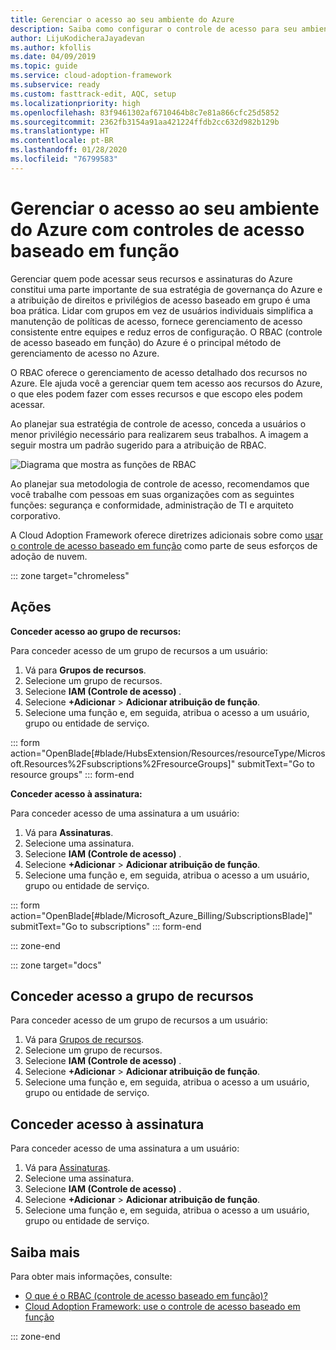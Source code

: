 ```yaml
---
title: Gerenciar o acesso ao seu ambiente do Azure
description: Saiba como configurar o controle de acesso para seu ambiente do Azure com o RBAC (controle de acesso baseado em função).
author: LijuKodicheraJayadevan
ms.author: kfollis
ms.date: 04/09/2019
ms.topic: guide
ms.service: cloud-adoption-framework
ms.subservice: ready
ms.custom: fasttrack-edit, AQC, setup
ms.localizationpriority: high
ms.openlocfilehash: 83f9461302af6710464b8c7e81a866cfc25d5852
ms.sourcegitcommit: 2362fb3154a91aa421224ffdb2cc632d982b129b
ms.translationtype: HT
ms.contentlocale: pt-BR
ms.lasthandoff: 01/28/2020
ms.locfileid: "76799583"
---
```

# <a name="manage-access-to-your-azure-environment-with-role-based-access-controls"></a>Gerenciar o acesso ao seu ambiente do Azure com controles de acesso baseado em função

Gerenciar quem pode acessar seus recursos e assinaturas do Azure constitui uma parte importante de sua estratégia de governança do Azure e a atribuição de direitos e privilégios de acesso baseado em grupo é uma boa prática. Lidar com grupos em vez de usuários individuais simplifica a manutenção de políticas de acesso, fornece gerenciamento de acesso consistente entre equipes e reduz erros de configuração. O RBAC (controle de acesso baseado em função) do Azure é o principal método de gerenciamento de acesso no Azure.

O RBAC oferece o gerenciamento de acesso detalhado dos recursos no Azure. Ele ajuda você a gerenciar quem tem acesso aos recursos do Azure, o que eles podem fazer com esses recursos e que escopo eles podem acessar.

Ao planejar sua estratégia de controle de acesso, conceda a usuários o menor privilégio necessário para realizarem seus trabalhos. A imagem a seguir mostra um padrão sugerido para a atribuição de RBAC.

![Diagrama que mostra as funções de RBAC](./media/manage-access/role-examples.png)

Ao planejar sua metodologia de controle de acesso, recomendamos que você trabalhe com pessoas em suas organizações com as seguintes funções: segurança e conformidade, administração de TI e arquiteto corporativo.

A Cloud Adoption Framework oferece diretrizes adicionais sobre como [usar o controle de acesso baseado em função](../considerations/roles.md) como parte de seus esforços de adoção de nuvem.

::: zone target="chromeless"

## <a name="actions"></a>Ações

**Conceder acesso ao grupo de recursos:**

Para conceder acesso de um grupo de recursos a um usuário:

1. Vá para **Grupos de recursos**.
1. Selecione um grupo de recursos.
1. Selecione **IAM (Controle de acesso)** .
1. Selecione **+Adicionar** > **Adicionar atribuição de função**.
1. Selecione uma função e, em seguida, atribua o acesso a um usuário, grupo ou entidade de serviço.

::: form action="OpenBlade[#blade/HubsExtension/Resources/resourceType/Microsoft.Resources%2Fsubscriptions%2FresourceGroups]" submitText="Go to resource groups" ::: form-end

**Conceder acesso à assinatura:**

Para conceder acesso de uma assinatura a um usuário:

1. Vá para **Assinaturas**.
1. Selecione uma assinatura.
1. Selecione **IAM (Controle de acesso)** .
1. Selecione **+Adicionar** > **Adicionar atribuição de função**.
1. Selecione uma função e, em seguida, atribua o acesso a um usuário, grupo ou entidade de serviço.

::: form action="OpenBlade[#blade/Microsoft_Azure_Billing/SubscriptionsBlade]" submitText="Go to subscriptions" ::: form-end

::: zone-end

::: zone target="docs"

## <a name="grant-resource-group-access"></a>Conceder acesso a grupo de recursos

Para conceder acesso de um grupo de recursos a um usuário:

1. Vá para [Grupos de recursos](https://portal.azure.com/#blade/HubsExtension/Resources/resourceType/Microsoft.Resources%2Fsubscriptions%2FresourceGroups).
1. Selecione um grupo de recursos.
1. Selecione **IAM (Controle de acesso)** .
1. Selecione **+Adicionar** > **Adicionar atribuição de função**.
1. Selecione uma função e, em seguida, atribua o acesso a um usuário, grupo ou entidade de serviço.

## <a name="grant-subscription-access"></a>Conceder acesso à assinatura

Para conceder acesso de uma assinatura a um usuário:

1. Vá para [Assinaturas](https://portal.azure.com/#blade/Microsoft_Azure_Billing/SubscriptionsBlade).
1. Selecione uma assinatura.
1. Selecione **IAM (Controle de acesso)** .
1. Selecione **+Adicionar** > **Adicionar atribuição de função**.
1. Selecione uma função e, em seguida, atribua o acesso a um usuário, grupo ou entidade de serviço.

## <a name="learn-more"></a>Saiba mais

Para obter mais informações, consulte:

- [O que é o RBAC (controle de acesso baseado em função)?](https://docs.microsoft.com/azure/role-based-access-control/overview)
- [Cloud Adoption Framework: use o controle de acesso baseado em função](../considerations/roles.md)

::: zone-end
